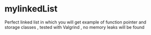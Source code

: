 # mylinkedList
Perfect linked list in which you will get example of function pointer and storage classes , tested with Valgrind , no memory leaks will be found 
